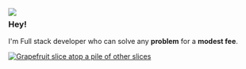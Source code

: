 <img align="left" src="https://i.postimg.cc/rFVqwjTn/logo.png">

### Hey!

I'm Full stack developer who can solve any __problem__ for a __modest fee__.

<a href="https://www.linkedin.com/in/ytalo-mariano-torres-leyva-913b26247/">
  <img src="https://img.shields.io/badge/LinkedIn-0077B5?style=for-the-badge&logo=linkedin&logoColor=white"
     alt="Grapefruit slice atop a pile of other slices">
</a>

<br>
